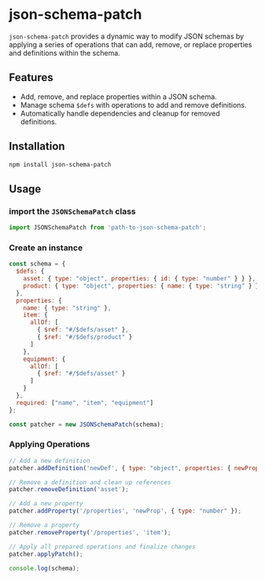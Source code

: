 # json-schema-patch

`json-schema-patch` provides a dynamic way to modify JSON schemas by applying a series of operations that can add, remove, or replace properties and definitions within the schema.

## Features

- Add, remove, and replace properties within a JSON schema.
- Manage schema `$defs` with operations to add and remove definitions.
- Automatically handle dependencies and cleanup for removed definitions.

## Installation

```bash
npm install json-schema-patch
```

## Usage

### import the `JSONSchemaPatch` class

```js
import JSONSchemaPatch from 'path-to-json-schema-patch';
```

### Create an instance

```js
const schema = {
  $defs: {
    asset: { type: "object", properties: { id: { type: "number" } } },
    product: { type: "object", properties: { name: { type: "string" } } }
  },
  properties: {
    name: { type: "string" },
    item: {
      allOf: [
        { $ref: "#/$defs/asset" },
        { $ref: "#/$defs/product" }
      ]
    },
    equipment: {
      allOf: [
        { $ref: "#/$defs/asset" }
      ]
    }
  },
  required: ["name", "item", "equipment"]
};

const patcher = new JSONSchemaPatch(schema);
```

### Applying Operations

```js
// Add a new definition
patcher.addDefinition('newDef', { type: "object", properties: { newProp: { type: "string" } } });

// Remove a definition and clean up references
patcher.removeDefinition('asset');

// Add a new property
patcher.addProperty('/properties', 'newProp', { type: "number" });

// Remove a property
patcher.removeProperty('/properties', 'item');

// Apply all prepared operations and finalize changes
patcher.applyPatch();

console.log(schema);
```